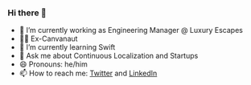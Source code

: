 ### Hi there 👋

- 🔭 I’m currently working as Engineering Manager @ Luxury Escapes
- 🧑‍🚀 Ex-Canvanaut 
- 🌱 I’m currently learning Swift
- 💬 Ask me about Continuous Localization and Startups
- 😄 Pronouns: he/him
- 📫 How to reach me: [Twitter](https://twitter.com/cungminh2710) and [LinkedIn](https://www.linkedin.com/in/minhcung/)

<!--
**cungminh2710/cungminh2710** is a ✨ _special_ ✨ repository because its `README.md` (this file) appears on your GitHub profile.

Here are some ideas to get you started:

- 🔭 I’m currently working on ...
- 🌱 I’m currently learning ...
- 👯 I’m looking to collaborate on ...
- 🤔 I’m looking for help with ...
- 💬 Ask me about ...
- 📫 How to reach me: ...
- 😄 Pronouns: ...
- ⚡ Fun fact: ...
-->
